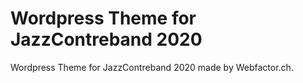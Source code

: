 # Wordpress Theme for JazzContreband 2020

Wordpress Theme for JazzContreband 2020 made by Webfactor.ch.
